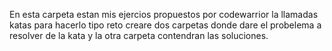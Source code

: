 En esta carpeta estan mis ejercios propuestos por codewarrior la llamadas katas para hacerlo tipo reto creare dos carpetas donde dare el probelema a resolver de la kata y la otra carpeta contendran las soluciones.
